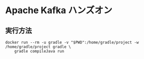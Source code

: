 # Apache Kafka ハンズオン

## 実行方法

```
docker run --rm -u gradle -v "$PWD":/home/gradle/project -w /home/gradle/project gradle \
    gradle compileJava run
```

